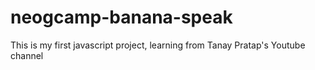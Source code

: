 # neogcamp-banana-speak
 This is my first javascript project, learning from Tanay Pratap's Youtube channel
